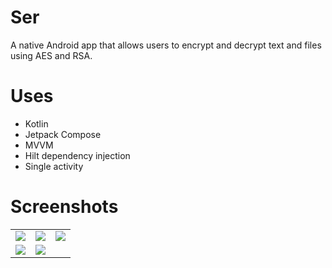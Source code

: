 # Ser
A native Android app that allows users to encrypt and decrypt text and files using AES and RSA.

# Uses
- Kotlin
- Jetpack Compose
- MVVM
- Hilt dependency injection
- Single activity

# Screenshots
<table>
  <tr>
    <td>
      <img src="https://user-images.githubusercontent.com/65797540/230176137-edcc26b9-9736-486e-aaf2-47ff19be605e.jpg">
    </td>
    <td>
      <img src="https://user-images.githubusercontent.com/65797540/230176453-3b5a23aa-e892-44bc-a2cf-24bd5310387e.jpg">
    </td>
    <td>
      <img src="https://user-images.githubusercontent.com/65797540/230176515-8f04d12d-2aee-4645-9c73-a6c31dc52d28.jpg">
    </td>
  </tr>
  <tr style="text-align: center">
    <td>
      <img src="https://user-images.githubusercontent.com/65797540/230176546-4aca8684-4cb2-4f1e-a7da-1d4639c5be5a.jpg">
    </td>
    <td>
      <img src="https://user-images.githubusercontent.com/65797540/230176568-935c5b4d-775c-4e9a-8fcc-11c180319e9b.jpg">
    </td>
  </tr>
</table>
